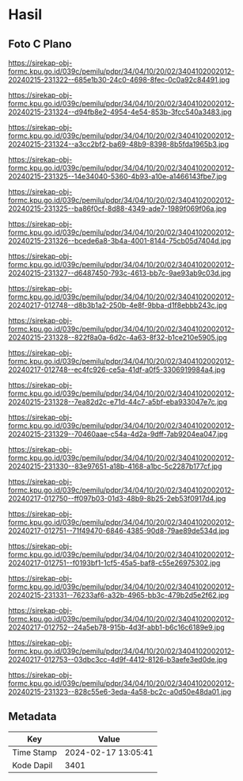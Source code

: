 # Hasil

## Foto C Plano

https://sirekap-obj-formc.kpu.go.id/039c/pemilu/pdpr/34/04/10/20/02/3404102002012-20240215-231322--685e1b30-24c0-4698-8fec-0c0a92c84491.jpg

https://sirekap-obj-formc.kpu.go.id/039c/pemilu/pdpr/34/04/10/20/02/3404102002012-20240215-231324--d94fb8e2-4954-4e54-853b-3fcc540a3483.jpg

https://sirekap-obj-formc.kpu.go.id/039c/pemilu/pdpr/34/04/10/20/02/3404102002012-20240215-231324--a3cc2bf2-ba69-48b9-8398-8b5fda1965b3.jpg

https://sirekap-obj-formc.kpu.go.id/039c/pemilu/pdpr/34/04/10/20/02/3404102002012-20240215-231325--14e34040-5360-4b93-a10e-a1466143fbe7.jpg

https://sirekap-obj-formc.kpu.go.id/039c/pemilu/pdpr/34/04/10/20/02/3404102002012-20240215-231325--ba86f0cf-8d88-4349-ade7-1989f069f06a.jpg

https://sirekap-obj-formc.kpu.go.id/039c/pemilu/pdpr/34/04/10/20/02/3404102002012-20240215-231326--bcede6a8-3b4a-4001-8144-75cb05d7404d.jpg

https://sirekap-obj-formc.kpu.go.id/039c/pemilu/pdpr/34/04/10/20/02/3404102002012-20240215-231327--d6487450-793c-4613-bb7c-9ae93ab9c03d.jpg

https://sirekap-obj-formc.kpu.go.id/039c/pemilu/pdpr/34/04/10/20/02/3404102002012-20240217-012748--d8b3b1a2-250b-4e8f-9bba-d1f8ebbb243c.jpg

https://sirekap-obj-formc.kpu.go.id/039c/pemilu/pdpr/34/04/10/20/02/3404102002012-20240215-231328--822f8a0a-6d2c-4a63-8f32-b1ce210e5905.jpg

https://sirekap-obj-formc.kpu.go.id/039c/pemilu/pdpr/34/04/10/20/02/3404102002012-20240217-012748--ec4fc926-ce5a-41df-a0f5-3306919984a4.jpg

https://sirekap-obj-formc.kpu.go.id/039c/pemilu/pdpr/34/04/10/20/02/3404102002012-20240215-231328--7ea82d2c-e71d-44c7-a5bf-eba933047e7c.jpg

https://sirekap-obj-formc.kpu.go.id/039c/pemilu/pdpr/34/04/10/20/02/3404102002012-20240215-231329--70460aae-c54a-4d2a-9dff-7ab9204ea047.jpg

https://sirekap-obj-formc.kpu.go.id/039c/pemilu/pdpr/34/04/10/20/02/3404102002012-20240215-231330--83e97651-a18b-4168-a1bc-5c2287b177cf.jpg

https://sirekap-obj-formc.kpu.go.id/039c/pemilu/pdpr/34/04/10/20/02/3404102002012-20240217-012750--ff097b03-01d3-48b9-8b25-2eb53f0917d4.jpg

https://sirekap-obj-formc.kpu.go.id/039c/pemilu/pdpr/34/04/10/20/02/3404102002012-20240217-012751--71f49470-6846-4385-90d8-79ae89de534d.jpg

https://sirekap-obj-formc.kpu.go.id/039c/pemilu/pdpr/34/04/10/20/02/3404102002012-20240217-012751--f0193bf1-1cf5-45a5-baf8-c55e26975302.jpg

https://sirekap-obj-formc.kpu.go.id/039c/pemilu/pdpr/34/04/10/20/02/3404102002012-20240215-231331--76233af6-a32b-4965-bb3c-479b2d5e2f62.jpg

https://sirekap-obj-formc.kpu.go.id/039c/pemilu/pdpr/34/04/10/20/02/3404102002012-20240217-012752--24a5eb78-915b-4d3f-abb1-b6c16c6189e9.jpg

https://sirekap-obj-formc.kpu.go.id/039c/pemilu/pdpr/34/04/10/20/02/3404102002012-20240217-012753--03dbc3cc-4d9f-4412-8126-b3aefe3ed0de.jpg

https://sirekap-obj-formc.kpu.go.id/039c/pemilu/pdpr/34/04/10/20/02/3404102002012-20240215-231323--828c55e6-3eda-4a58-bc2c-a0d50e48da01.jpg


## Metadata

| Key        | Value               |
| ---------- | ------------------- |
| Time Stamp | 2024-02-17 13:05:41 |
| Kode Dapil | 3401                |



